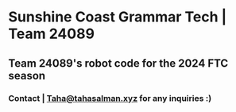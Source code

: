 # Sunshine Coast Grammar Tech | Team 24089
## Team 24089's robot code for the 2024 FTC season
### Contact | Taha@tahasalman.xyz for any inquiries :)
